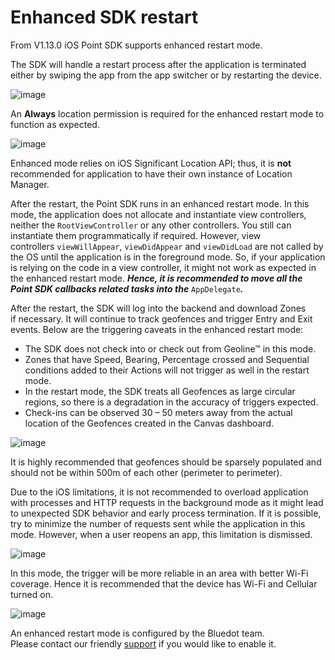 Enhanced SDK restart
===================================

From V1.13.0 iOS Point SDK supports enhanced restart mode.

The SDK will handle a restart process after the application is terminated either by swiping the app from the app switcher or by restarting the device.

![image](https://docs.bluedot.io/wp-content/uploads/2021/07/info.png)

An **Always** location permission is required for the enhanced restart mode to function as expected.

![image](https://docs.bluedot.io/wp-content/uploads/2021/07/info.png)

Enhanced mode relies on iOS Significant Location API; thus, it is **not** recommended for application to have their own instance of Location Manager.

After the restart, the Point SDK runs in an enhanced restart mode. In this mode, the application does not allocate and instantiate view controllers, neither the `RootViewController` or any other controllers. You still can instantiate them programmatically if required. However, view controllers `viewWillAppear`, `viewDidAppear` and `viewDidLoad` are not called by the OS until the application is in the foreground mode. So, if your application is relying on the code in a view controller, it might not work as expected in the enhanced restart mode. _**Hence, it is recommended to move all the Point SDK callbacks related tasks into the**_ `AppDelegate`_**.**_

After the restart, the SDK will log into the backend and download Zones if necessary. It will continue to track geofences and trigger Entry and Exit events. Below are the triggering caveats in the enhanced restart mode:

*   The SDK does not check into or check out from Geoline™ in this mode.
*   Zones that have Speed, Bearing, Percentage crossed and Sequential conditions added to their Actions will not trigger as well in the restart mode.
*   In the restart mode, the SDK treats all Geofences as large circular regions, so there is a degradation in the accuracy of triggers expected.
*   Check-ins can be observed 30 – 50 meters away from the actual location of the Geofences created in the Canvas dashboard.

![image](https://docs.bluedot.io/wp-content/uploads/2021/07/info.png)

It is highly recommended that geofences should be sparsely populated and should not be within 500m of each other (perimeter to perimeter).

Due to the iOS limitations, it is not recommended to overload application with processes and HTTP requests in the background mode as it might lead to unexpected SDK behavior and early process termination. If it is possible, try to minimize the number of requests sent while the application in this mode. However, when a user reopens an app, this limitation is dismissed.

![image](https://docs.bluedot.io/wp-content/uploads/2021/07/info.png)

In this mode, the trigger will be more reliable in an area with better Wi-Fi coverage. Hence it is recommended that the device has Wi-Fi and Cellular turned on.

![image](https://docs.bluedot.io/wp-content/uploads/2021/07/info.png)

An enhanced restart mode is configured by the Bluedot team. Please contact our friendly [support](https://bluedotinnovation.zendesk.com/hc/en-us/requests/new) if you would like to enable it.